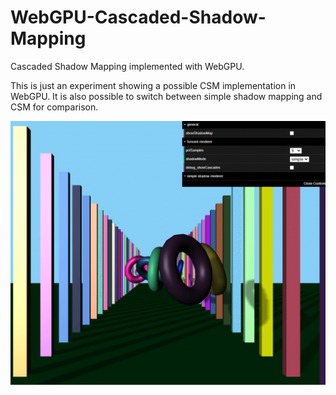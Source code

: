 # WebGPU-Cascaded-Shadow-Mapping

Cascaded Shadow Mapping implemented with WebGPU.

This is just an experiment showing a possible CSM implementation in WebGPU.
It is also possible to switch between simple shadow mapping and CSM for comparison.

![demo gif](readme/demo.gif "demo")
